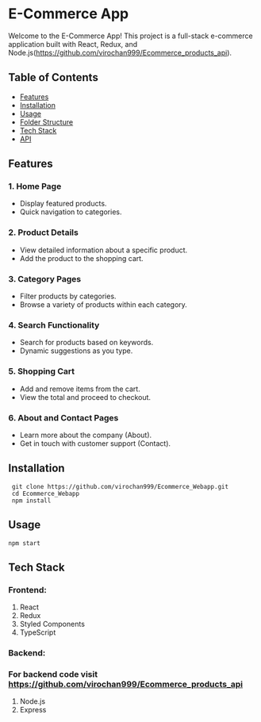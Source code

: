 # E-Commerce App

Welcome to the E-Commerce App! This project is a full-stack e-commerce application built with React, Redux, and Node.js(https://github.com/virochan999/Ecommerce_products_api).

## Table of Contents

- [Features](#features)
- [Installation](#installation)
- [Usage](#usage)
- [Folder Structure](#folder-structure)
- [Tech Stack](#tech-stack)
- [API](#api)

## Features

### 1. Home Page

- Display featured products.
- Quick navigation to categories.

### 2. Product Details

- View detailed information about a specific product.
- Add the product to the shopping cart.

### 3. Category Pages

- Filter products by categories.
- Browse a variety of products within each category.

### 4. Search Functionality

- Search for products based on keywords.
- Dynamic suggestions as you type.

### 5. Shopping Cart

- Add and remove items from the cart.
- View the total and proceed to checkout.

### 6. About and Contact Pages

- Learn more about the company (About).
- Get in touch with customer support (Contact).

## Installation

```
 git clone https://github.com/virochan999/Ecommerce_Webapp.git
 cd Ecommerce_Webapp
 npm install
```

## Usage

`npm start`

## Tech Stack

### Frontend:

1. React
2. Redux
3. Styled Components
4. TypeScript

### Backend:

### For backend code visit https://github.com/virochan999/Ecommerce_products_api

1. Node.js
2. Express
